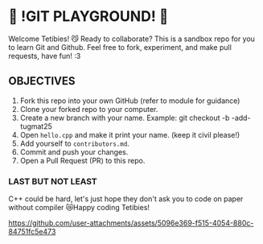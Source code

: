 

# 🥊 !GIT PLAYGROUND! 🥊

Welcome Tetibies! 😼 Ready to collaborate? This is a sandbox repo for you to learn Git and Github. Feel free to fork, experiment, and make pull requests, have fun! :3

## OBJECTIVES
1. Fork this repo into your own GitHub (refer to module for guidance)
2. Clone your forked repo to your computer.
3. Create a new branch with your name. Example:
   git checkout -b -add-tugmat25
4. Open `hello.cpp` and make it print your name. (keep it civil please!)
5. Add yourself to `contributors.md`.
6. Commit and push your changes.
7. Open a Pull Request (PR) to this repo.

### LAST BUT NOT LEAST
C++ could be hard, let's just hope they don't ask you to code on paper without compiler 😿Happy coding Tetibies!

https://github.com/user-attachments/assets/5096e369-f515-4054-880c-84751fc5e473


